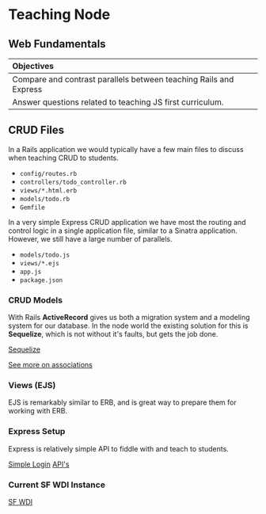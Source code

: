# Teaching Node
## Web Fundamentals

| Objectives |
| :--- |
| Compare and contrast parallels between teaching Rails and Express |
| Answer questions related to teaching JS first curriculum. |

## CRUD Files

In a Rails application we would typically have a few main files to discuss when teaching CRUD to students.

* `config/routes.rb`
* `controllers/todo_controller.rb`
* `views/*.html.erb`
* `models/todo.rb`
* `Gemfile`

In a very simple Express CRUD application we have most the routing and control logic in a single application file, similar to a Sinatra application. However, we still have a large number of parallels.

* `models/todo.js`
* `views/*.ejs`
* `app.js`
* `package.json`


### CRUD Models

With Rails **ActiveRecord** gives us both a migration system and a modeling system for our database. In the node world the existing solution for this is **Sequelize**, which is not without it's faults, but gets the job done.


[Sequelize](sequelize.md)

[See more on associations](https://github.com/sf-wdi-17/notes/blob/master/lectures/week-04/_1_monday/dawn/associations_with_sequelize.md)

### Views (EJS)

EJS is remarkably similar to ERB, and is great way to prepare them for working with ERB. 


### Express Setup

Express is relatively simple API to fiddle with and teach to students.

[Simple Login](https://github.com/sf-wdi-17/simple_login)
[API's](https://github.com/sf-wdi-17/inclass_api)

### Current SF WDI Instance

[SF WDI](https://github.com/sf-wdi-17/notes)






















